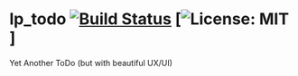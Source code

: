 # lp_todo [![Build Status](https://travis-ci.org/lstpsche/lp_todo.svg?branch=master)](https://travis-ci.org/lstpsche/lp_todo) [![License: MIT](https://img.shields.io/badge/License-MIT-green.svg)]
Yet Another ToDo (but with beautiful UX/UI)
